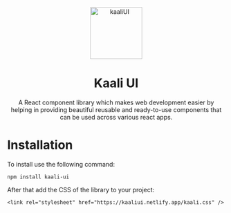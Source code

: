 
<div align="center">
   <img src="https://kaaliui.netlify.app/assets/images/kali-icon.ico" alt="kaaliUI" height="120" width="120">

# Kaali UI
  A React component library which makes web development easier by helping in providing beautiful reusable and ready-to-use components that can be used across various react apps.
</div>

# Installation

To install use the following command:

```
npm install kaali-ui
```

After that add the CSS of the library to your project:

```
<link rel="stylesheet" href="https://kaaliui.netlify.app/kaali.css" />
```
